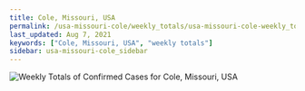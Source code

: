 ```yaml
---
title: Cole, Missouri, USA
permalink: /usa-missouri-cole/weekly_totals/usa-missouri-cole-weekly_totals.html
last_updated: Aug 7, 2021
keywords: ["Cole, Missouri, USA", "weekly totals"]
sidebar: usa-missouri-cole_sidebar
---
```


![Weekly Totals of Confirmed Cases for Cole, Missouri, USA](/covid_tracker/images/graphs/usa-missouri-cole-weekly_totals_graph.png)
